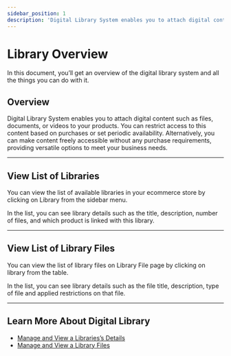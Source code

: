 ```yaml
---
sidebar_position: 1
description: 'Digital Library System enables you to attach digital content—such as files, documents, or videos to your products.'
---
```


# Library Overview

In this document, you’ll get an overview of the digital library system and all the things you can do with it.

## Overview

Digital Library System enables you to attach digital content such as files, documents, or videos to your products. You can restrict access to this content based on purchases or set periodic availability. Alternatively, you can make content freely accessible without any purchase requirements, providing versatile options to meet your business needs.

---

## View List of Libraries

You can view the list of available libraries in your ecommerce store by clicking on Library from the sidebar menu.

In the list, you can see library details such as the title, description, number of files, and which product is linked with this library.

---

## View List of Library Files

You can view the list of library files on Library File page by clicking on library from the table.

In the list, you can see library details such as the file title, description, type of file and applied restrictions on that file.

---

## Learn More About Digital Library

- [Manage and View a Libraries’s Details](./manage.mdx)
- [Manage and View a Library Files](./manage-files.mdx)
